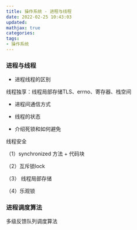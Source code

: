 ```yaml
---
title: 操作系统 - 进程与线程
date: 2022-02-25 10:43:03
updated:
mathjax: true
categories:
tags: 
- 操作系统
---
```

### 进程与线程

* 进程线程的区别

线程独享：线程局部存储TLS、errno、寄存器、栈空间

* 进程间通信方式

* 线程的状态

* 介绍死锁和如何避免

线程安全

（1）synchronized 方法 + 代码块

（2）互斥锁lock

（3） 线程局部存储

（4）乐观锁



### 进程调度算法

多级反馈队列调度算法
